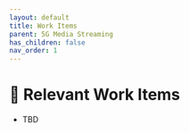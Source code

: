 ```yaml
---
layout: default
title: Work Items
parent: 5G Media Streaming
has_children: false
nav_order: 1
---
```


# 📑 Relevant Work Items
* TBD
